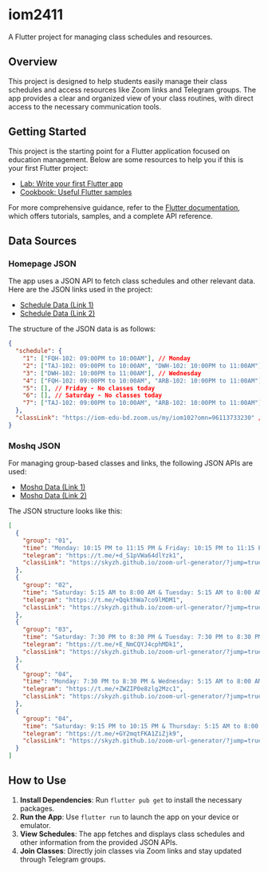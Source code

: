 # iom2411

A Flutter project for managing class schedules and resources.

## Overview

This project is designed to help students easily manage their class schedules and access resources like Zoom links and Telegram groups. The app provides a clear and organized view of your class routines, with direct access to the necessary communication tools.

## Getting Started

This project is the starting point for a Flutter application focused on education management. Below are some resources to help you if this is your first Flutter project:

- [Lab: Write your first Flutter app](https://docs.flutter.dev/get-started/codelab)
- [Cookbook: Useful Flutter samples](https://docs.flutter.dev/cookbook)

For more comprehensive guidance, refer to the [Flutter documentation](https://docs.flutter.dev/), which offers tutorials, samples, and a complete API reference.

## Data Sources

### Homepage JSON

The app uses a JSON API to fetch class schedules and other relevant data. Here are the JSON links used in the project:

- [Schedule Data (Link 1)](https://json.link/Th2iPxT1QO)
- [Schedule Data (Link 2)](https://json.link/oJAzmxf0Pv.json)

The structure of the JSON data is as follows:

```json
{
  "schedule": {
    "1": ["FQH-102: 09:00PM to 10:00AM"], // Monday
    "2": ["TAJ-102: 09:00PM to 10:00AM", "DWH-102: 10:00PM to 11:00AM"], // Tuesday
    "3": ["DWH-102: 10:00PM to 11:00AM"], // Wednesday
    "4": ["FQH-102: 09:00PM to 10:00AM", "ARB-102: 10:00PM to 11:00AM"], // Thursday
    "5": [], // Friday - No classes today
    "6": [], // Saturday - No classes today
    "7": ["TAJ-102: 09:00PM to 10:00AM", "ARB-102: 10:00PM to 11:00AM"] // Sunday
  },
  "classLink": "https://iom-edu-bd.zoom.us/my/iom102?omn=96113733230" // Default Zoom link for classes
}
```

### Moshq JSON

For managing group-based classes and links, the following JSON APIs are used:

- [Moshq Data (Link 1)](https://json.link/bSuB3vyOnv)
- [Moshq Data (Link 2)](https://json.link/0ApID97SUn.json)

The JSON structure looks like this:

```json
[
  {
    "group": "01",
    "time": "Monday: 10:15 PM to 11:15 PM & Friday: 10:15 PM to 11:15 PM",
    "telegram": "https://t.me/+d_S1pVWa64dlYzk1",
    "classLink": "https://skyzh.github.io/zoom-url-generator/?jump=true&confno=97425007009&pwd=&uname=Nobody%20-%2051800000000"
  },
  {
    "group": "02",
    "time": "Saturday: 5:15 AM to 8:00 AM & Tuesday: 5:15 AM to 8:00 AM",
    "telegram": "https://t.me/+QqkthWa7co9lMDM1",
    "classLink": "https://skyzh.github.io/zoom-url-generator/?jump=true&confno=96935666518&pwd=&uname="
  },
  {
    "group": "03",
    "time": "Saturday: 7:30 PM to 8:30 PM & Tuesday: 7:30 PM to 8:30 PM",
    "telegram": "https://t.me/+E_NmCQYJ4cphMDk1",
    "classLink": "https://skyzh.github.io/zoom-url-generator/?jump=true&confno=96935666518&pwd=&uname="
  },
  {
    "group": "04",
    "time": "Monday: 7:30 PM to 8:30 PM & Wednesday: 5:15 AM to 8:00 AM",
    "telegram": "https://t.me/+ZWZIP0e8zlg2Mzc1",
    "classLink": "https://skyzh.github.io/zoom-url-generator/?jump=true&confno=96935666518&pwd=&uname="
  },
  {
    "group": "04",
    "time": "Saturday: 9:15 PM to 10:15 PM & Thursday: 5:15 AM to 8:00 AM",
    "telegram": "https://t.me/+GY2mqtFKA1ZiZjk9",
    "classLink": "https://skyzh.github.io/zoom-url-generator/?jump=true&confno=93199683723&pwd=&uname="
  }
]
```

## How to Use

1. **Install Dependencies**: Run `flutter pub get` to install the necessary packages.
2. **Run the App**: Use `flutter run` to launch the app on your device or emulator.
3. **View Schedules**: The app fetches and displays class schedules and other information from the provided JSON APIs.
4. **Join Classes**: Directly join classes via Zoom links and stay updated through Telegram groups.
